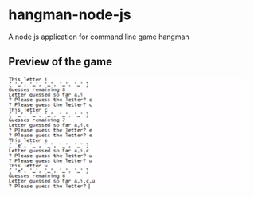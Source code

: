 # hangman-node-js
A node js application for command line game hangman


## Preview of the game
![Alt Text](hangmanNode.gif)